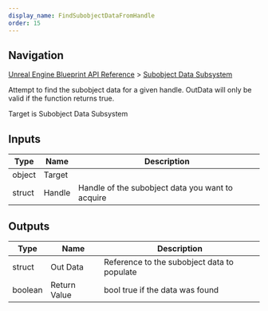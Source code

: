 ```yaml
---
display_name: FindSubobjectDataFromHandle
order: 15
---
```

## Navigation

[Unreal Engine Blueprint API Reference](https://dev.epicgames.com/documentation/en-us/unreal-engine/BlueprintAPI) > [Subobject Data Subsystem](https://dev.epicgames.com/documentation/en-us/unreal-engine/BlueprintAPI/SubobjectDataSubsystem)

Attempt to find the subobject data for a given handle. OutData will only
be valid if the function returns true.

Target is Subobject Data Subsystem

## Inputs

| Type | Name | Description |
| --- | --- | --- |
| object | Target |  |
| struct | Handle | Handle of the subobject data you want to acquire |

## Outputs

| Type | Name | Description |
| --- | --- | --- |
| struct | Out Data | Reference to the subobject data to populate |
| boolean | Return Value | bool true if the data was found |
